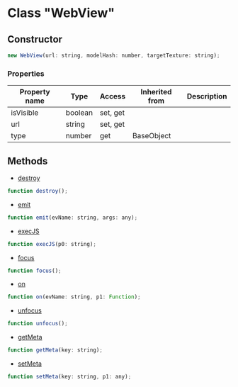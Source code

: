 # Class "WebView"

## Constructor

```js
new WebView(url: string, modelHash: number, targetTexture: string);
```

### Properties

| Property name | Type | Access | Inherited from | Description |
| -------------- | ----------- | -------- | -------- | ----------- |
| isVisible | boolean | set, get |  |  |
| url | string | set, get |  |  |
| type | number | get | BaseObject |  |


## Methods

* [destroy](docs/ClientAPI/modules/alt/classes/WebView/method_destroy.md)
```js
function destroy();
```
* [emit](docs/ClientAPI/modules/alt/classes/WebView/method_emit.md)
```js
function emit(evName: string, args: any);
```
* [execJS](docs/ClientAPI/modules/alt/classes/WebView/method_execJS.md)
```js
function execJS(p0: string);
```
* [focus](docs/ClientAPI/modules/alt/classes/WebView/method_focus.md)
```js
function focus();
```
* [on](docs/ClientAPI/modules/alt/classes/WebView/method_on.md)
```js
function on(evName: string, p1: Function);
```
* [unfocus](docs/ClientAPI/modules/alt/classes/WebView/method_unfocus.md)
```js
function unfocus();
```
* [getMeta](docs/ClientAPI/modules/alt/classes/BaseObject/method_getMeta.md)
```js
function getMeta(key: string);
```
* [setMeta](docs/ClientAPI/modules/alt/classes/BaseObject/method_setMeta.md)
```js
function setMeta(key: string, p1: any);
```


